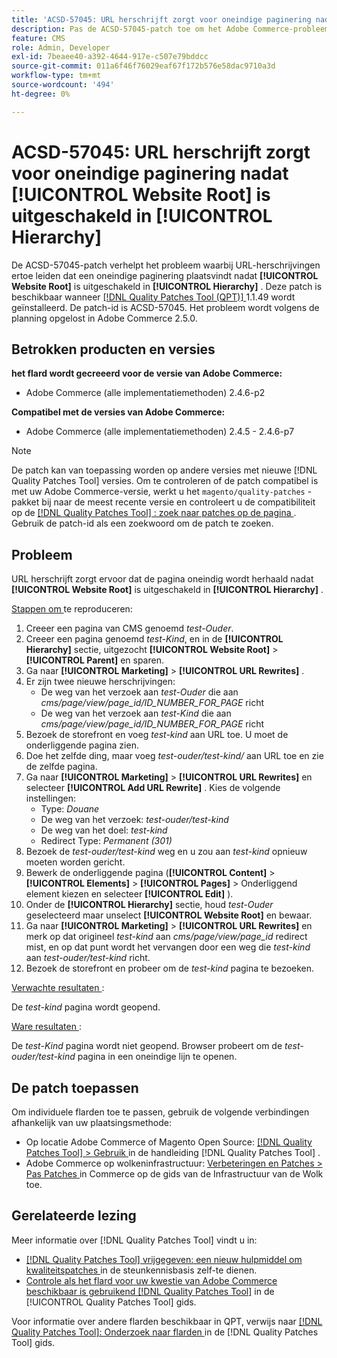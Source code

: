 ```yaml
---
title: 'ACSD-57045: URL herschrijft zorgt voor oneindige paginering nadat [!UICONTROL Website Root] is uitgeschakeld in [!UICONTROL Hierarchy]'
description: Pas de ACSD-57045-patch toe om het Adobe Commerce-probleem op te lossen, waarbij URL-herschrijvingen ertoe leiden dat een oneindige paginarand wordt herhaald nadat [!UICONTROL Website Root] is uitgeschakeld in [!UICONTROL Hierarchy] .
feature: CMS
role: Admin, Developer
exl-id: 7beaee40-a392-4644-917e-c507e79bddcc
source-git-commit: 011a6f46f76029eaf67f172b576e58dac9710a3d
workflow-type: tm+mt
source-wordcount: '494'
ht-degree: 0%

---
```


# ACSD-57045: URL herschrijft zorgt voor oneindige paginering nadat [!UICONTROL Website Root] is uitgeschakeld in [!UICONTROL Hierarchy]

De ACSD-57045-patch verhelpt het probleem waarbij URL-herschrijvingen ertoe leiden dat een oneindige paginering plaatsvindt nadat **[!UICONTROL Website Root]** is uitgeschakeld in **[!UICONTROL Hierarchy]** . Deze patch is beschikbaar wanneer [[!DNL Quality Patches Tool (QPT)] ](https://experienceleague.adobe.com/en/docs/commerce-operations/tools/quality-patches-tool/quality-patches-tool-to-self-serve-quality-patches) 1.1.49 wordt geïnstalleerd. De patch-id is ACSD-57045. Het probleem wordt volgens de planning opgelost in Adobe Commerce 2.5.0.

## Betrokken producten en versies

**het flard wordt gecreeerd voor de versie van Adobe Commerce:**

* Adobe Commerce (alle implementatiemethoden) 2.4.6-p2

**Compatibel met de versies van Adobe Commerce:**

* Adobe Commerce (alle implementatiemethoden) 2.4.5 - 2.4.6-p7

>[!NOTE]
>
>De patch kan van toepassing worden op andere versies met nieuwe [!DNL Quality Patches Tool] versies. Om te controleren of de patch compatibel is met uw Adobe Commerce-versie, werkt u het `magento/quality-patches` -pakket bij naar de meest recente versie en controleert u de compatibiliteit op de [[!DNL Quality Patches Tool] : zoek naar patches op de pagina ](https://experienceleague.adobe.com/tools/commerce-quality-patches/index.html) . Gebruik de patch-id als een zoekwoord om de patch te zoeken.

## Probleem

URL herschrijft zorgt ervoor dat de pagina oneindig wordt herhaald nadat **[!UICONTROL Website Root]** is uitgeschakeld in **[!UICONTROL Hierarchy]** .

<u> Stappen om </u> te reproduceren:

1. Creeer een pagina van CMS genoemd *test-Ouder*.
1. Creeer een pagina genoemd *test-Kind*, en in de **[!UICONTROL Hierarchy]** sectie, uitgezocht **[!UICONTROL Website Root]** > **[!UICONTROL Parent]** en sparen.
1. Ga naar **[!UICONTROL Marketing]** > **[!UICONTROL URL Rewrites]** .
1. Er zijn twee nieuwe herschrijvingen:
   * De weg van het verzoek aan *test-Ouder* die aan *cms/page/view/page_id/ID_NUMBER_FOR_PAGE* richt
   * De weg van het verzoek aan *test-Kind* die aan *cms/page/view/page_id/ID_NUMBER_FOR_PAGE* richt
1. Bezoek de storefront en voeg *test-kind* aan URL toe. U moet de onderliggende pagina zien.
1. Doe het zelfde ding, maar voeg *test-ouder/test-kind/* aan URL toe en zie de zelfde pagina.
1. Ga naar **[!UICONTROL Marketing]** > **[!UICONTROL URL Rewrites]** en selecteer **[!UICONTROL Add URL Rewrite]** . Kies de volgende instellingen:
   * Type: *Douane*
   * De weg van het verzoek: *test-ouder/test-kind*
   * De weg van het doel: *test-kind*
   * Redirect Type: *Permanent (301)*
1. Bezoek de *test-ouder/test-kind* weg en u zou aan *test-kind* opnieuw moeten worden gericht.
1. Bewerk de onderliggende pagina (**[!UICONTROL Content]** > **[!UICONTROL Elements]** > **[!UICONTROL Pages]** > Onderliggend element kiezen en selecteer **[!UICONTROL Edit]** ).
1. Onder de **[!UICONTROL Hierarchy]** sectie, houd *test-Ouder* geselecteerd maar unselect **[!UICONTROL Website Root]** en bewaar.
1. Ga naar **[!UICONTROL Marketing]** > **[!UICONTROL URL Rewrites]** en merk op dat origineel *test-kind* aan *cms/page/view/page_id* redirect mist, en op dat punt wordt het vervangen door een weg die *test-kind* aan *test-ouder/test-kind* richt.
1. Bezoek de storefront en probeer om de *test-kind* pagina te bezoeken.

<u> Verwachte resultaten </u>:

De *test-kind* pagina wordt geopend.

<u> Ware resultaten </u>:

De *test-Kind* pagina wordt niet geopend. Browser probeert om de *test-ouder/test-kind* pagina in een oneindige lijn te openen.

## De patch toepassen

Om individuele flarden toe te passen, gebruik de volgende verbindingen afhankelijk van uw plaatsingsmethode:

* Op locatie Adobe Commerce of Magento Open Source: [[!DNL Quality Patches Tool] > Gebruik ](/help/tools/quality-patches-tool/usage.md) in de handleiding [!DNL Quality Patches Tool] .
* Adobe Commerce op wolkeninfrastructuur: [ Verbeteringen en Patches > Pas Patches ](https://experienceleague.adobe.com/docs/commerce-cloud-service/user-guide/develop/upgrade/apply-patches.html) in Commerce op de gids van de Infrastructuur van de Wolk toe.

## Gerelateerde lezing

Meer informatie over [!DNL Quality Patches Tool] vindt u in:

* [[!DNL Quality Patches Tool]  vrijgegeven: een nieuw hulpmiddel om kwaliteitspatches ](https://experienceleague.adobe.com/en/docs/commerce-operations/tools/quality-patches-tool/quality-patches-tool-to-self-serve-quality-patches) in de steunkennisbasis zelf-te dienen.
* [ Controle als het flard voor uw kwestie van Adobe Commerce beschikbaar is gebruikend  [!DNL Quality Patches Tool]](/help/tools/quality-patches-tool/patches-available-in-qpt/check-patch-for-magento-issue-with-magento-quality-patches.md) in de [!UICONTROL Quality Patches Tool] gids.


Voor informatie over andere flarden beschikbaar in QPT, verwijs naar [[!DNL Quality Patches Tool]: Onderzoek naar flarden ](https://experienceleague.adobe.com/tools/commerce-quality-patches/index.html) in de [!DNL Quality Patches Tool] gids.
